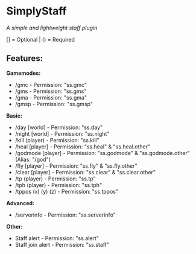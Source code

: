 # SimplyStaff
_A simple and lightweight staff plugin_

[] = Optional | () = Required

## Features:

**Gamemodes:**
- /gmc - Permission: "ss.gmc"
- /gms - Permission: "ss.gms"
- /gma - Permission: "ss.gma"
- /gmsp - Permission: "ss.gmsp"

**Basic:**
- /day [world] - Permission: "ss.day"
- /night [world] - Permission: "ss.night"
- /kill (player) - Permission: "ss.kill"
- /heal [player] - Permission: "ss.heal" & "ss.heal.other"
- /godmode [player] - Permission: "ss.godmode" & "ss.godmode.other" (Alias: "/god")
- /fly [player] - Permission: "ss.fly" & "ss.fly.other"
- /clear [player] - Permission: "ss.clear" & "ss.clear.other"
- /tp (player) - Permission: "ss.tp"
- /tph (player) - Permission: "ss.tph"
- /tppos (x) (y) (z) - Permission: "ss.tppos"

**Advanced:**
- /serverinfo - Permission: "ss.serverinfo"
  
**Other:**
- Staff alert - Permission: "ss.alert"
- Staff join alert - Permission: "ss.staff"
